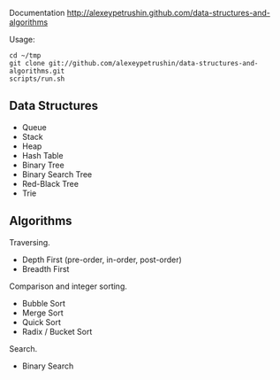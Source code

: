 Documentation http://alexeypetrushin.github.com/data-structures-and-algorithms

Usage:

```
cd ~/tmp
git clone git://github.com/alexeypetrushin/data-structures-and-algorithms.git
scripts/run.sh
```

## Data Structures

- Queue
- Stack
- Heap
- Hash Table
- Binary Tree
- Binary Search Tree
- Red-Black Tree
- Trie

## Algorithms

Traversing.

- Depth First (pre-order, in-order, post-order)
- Breadth First

Comparison and integer sorting.

- Bubble Sort
- Merge Sort
- Quick Sort
- Radix / Bucket Sort

Search.

- Binary Search